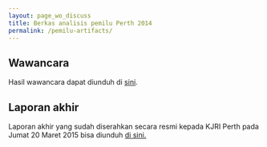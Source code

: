 ```yaml
---
layout: page_wo_discuss
title: Berkas analisis pemilu Perth 2014
permalink: /pemilu-artifacts/
---
```


## Wawancara
Hasil wawancara dapat diunduh di [sini](https://www.dropbox.com/sh/gven1oy4o5qhrih/AACeVXYWbqQzCOasjbUBcEbFa?dl=0).

## Laporan akhir
Laporan akhir yang sudah diserahkan secara resmi kepada KJRI Perth pada Jumat 20 Maret 2015 bisa diunduh [di sini.](https://drive.google.com/file/d/0B7iXg8koQWp5Z3BZeFhnU2d4ajg/view?usp=sharing)
